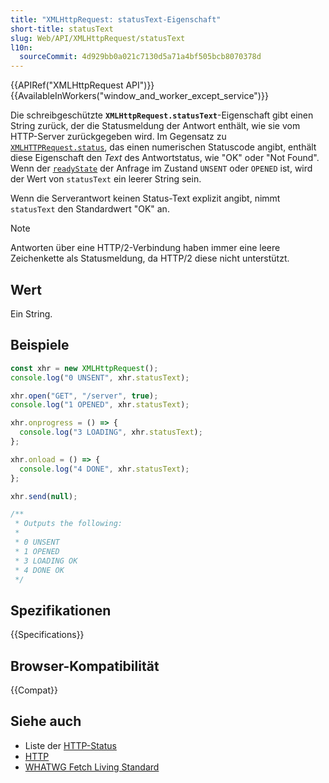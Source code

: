 ```yaml
---
title: "XMLHttpRequest: statusText-Eigenschaft"
short-title: statusText
slug: Web/API/XMLHttpRequest/statusText
l10n:
  sourceCommit: 4d929bb0a021c7130d5a71a4bf505bcb8070378d
---
```


{{APIRef("XMLHttpRequest API")}} {{AvailableInWorkers("window_and_worker_except_service")}}

Die schreibgeschützte **`XMLHttpRequest.statusText`**-Eigenschaft gibt einen String zurück, der die Statusmeldung der Antwort enthält, wie sie vom HTTP-Server zurückgegeben wird. Im Gegensatz zu [`XMLHTTPRequest.status`](/de/docs/Web/API/XMLHttpRequest/status), das einen numerischen Statuscode angibt, enthält diese Eigenschaft den _Text_ des Antwortstatus, wie "OK" oder "Not Found". Wenn der [`readyState`](/de/docs/Web/API/XMLHttpRequest/readyState) der Anfrage im Zustand `UNSENT` oder `OPENED` ist, wird der Wert von `statusText` ein leerer String sein.

Wenn die Serverantwort keinen Status-Text explizit angibt, nimmt `statusText` den Standardwert "OK" an.

> [!NOTE]
> Antworten über eine HTTP/2-Verbindung haben immer eine leere Zeichenkette als Statusmeldung, da HTTP/2 diese nicht unterstützt.

## Wert

Ein String.

## Beispiele

```js
const xhr = new XMLHttpRequest();
console.log("0 UNSENT", xhr.statusText);

xhr.open("GET", "/server", true);
console.log("1 OPENED", xhr.statusText);

xhr.onprogress = () => {
  console.log("3 LOADING", xhr.statusText);
};

xhr.onload = () => {
  console.log("4 DONE", xhr.statusText);
};

xhr.send(null);

/**
 * Outputs the following:
 *
 * 0 UNSENT
 * 1 OPENED
 * 3 LOADING OK
 * 4 DONE OK
 */
```

## Spezifikationen

{{Specifications}}

## Browser-Kompatibilität

{{Compat}}

## Siehe auch

- Liste der [HTTP-Status](/de/docs/Web/HTTP/Reference/Status)
- [HTTP](/de/docs/Web/HTTP)
- [WHATWG Fetch Living Standard](https://fetch.spec.whatwg.org/#concept-response-status-message)
